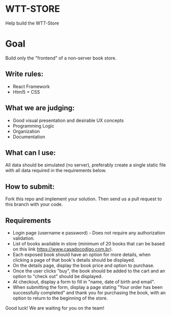 # WTT-STORE
Help build the WTT-Store

# Goal
Build only the "frontend" of a non-server book store.

## Write rules:
- React Framework
- Html5 + CSS

## What we are judging:
- Good visual presentation and desirable UX concepts
- Programming Logic
- Organization
- Documentation

## What can I use:
All data should be simulated (no server), preferably create a single static file with all data required in the requirements below.

## How to submit:
Fork this repo and implement your solution. Then send us a pull request to this branch with your code.

## Requirements
- Login page (username e password) - Does not require any authorization validation.
- List of books available in store (minimum of 20 books that can be based on this link https://www.casadocodigo.com.br).
- Each exposed book should have an option for more details, when clicking a page of that book's details should be displayed.
- On the details page, display the book price and option to purchase.
- Once the user clicks "buy", the book should be added to the cart and an option to "check out" should be displayed.
- At checkout, display a form to fill in "name, date of birth and email".
- When submitting the form, display a page stating "Your order has been successfully completed" and thank you for purchasing the book, with an option to return to the beginning of the store.

Good luck!
We are waiting for you on the team!
